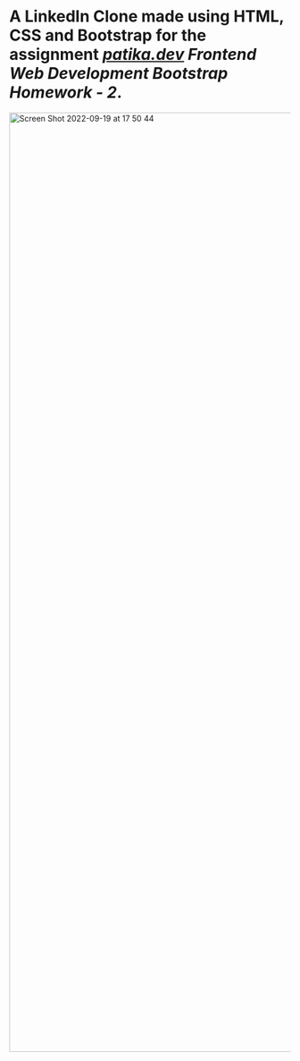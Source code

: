 # A LinkedIn Clone made using HTML, CSS and Bootstrap for the assignment *[patika.dev](https://www.patika.dev) Frontend Web Development Bootstrap Homework - 2*.

<img width="1680" alt="Screen Shot 2022-09-19 at 17 50 44" src="https://user-images.githubusercontent.com/98273180/191048204-85e380ab-7202-4747-94f8-a710244ad95d.png">
